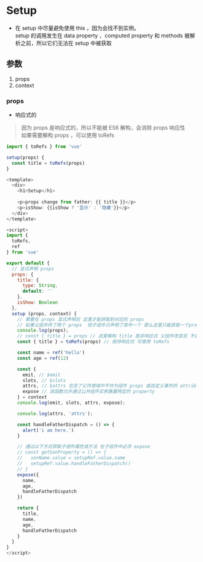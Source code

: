 # Setup

- 在 setup 中尽量避免使用 this ，因为会找不到实例。  
  setup 的调用发生在 data property 、computed property 和 methods 被解析之前，所以它们无法在 setup 中被获取

## 参数

1. props
2. context

### props 

- 响应式的

> 因为 props 是响应式的，所以不能被 ES6 解构，会消除 props 响应性  
  如果需要解构 props ，可以使用 toRefs 

```js
import { toRefs } from 'vue'

setup(props) {
  const title = toRefs(props)
}
```


```js
<template>
  <div>
    <h1>Setup</h1>
    
    <p>props change from father: {{ title }}</p>
    <p>isShow: {{isShow ? '显示' : '隐藏'}}</p>
  </div>
</template>

<script>
import {
  toRefs,
  ref
} from 'vue'

export default {
  // 显式声明 props
  props: {
    title: {
      type: String,
      default: ''
    },
    isShow: Boolean
  },
  setup (props, context) {
    // 需要在 props 显式声明后 这里才能获取到对应的 props
    // 如果父组件传了两个 props  但子组件只声明了其中一个 那么这里只能获取一个props
    console.log(props);
    // const { title } = props // 这里解构 title 是非响应式 父组件改变后 不会改变
    const { title } = toRefs(props) // 保持响应式 可使用 toRefs 

    const name = ref('hello')
    const age = ref(12)

    const {
      emit, // $emit
      slots, // $slots
      attrs, // $attrs 包含了父作用域中不作为组件 props 或自定义事件的 attribute 绑定和事件
      expose // 该函数允许通过公共组件实例暴露特定的 property
    } = context
    console.log(emit, slots, attrs, expose);

    console.log(attrs, 'attrs');

    const handleFatherDispatch = () => {
      alert('i am here.')
    }

    // 通过以下方式获取子组件属性或方法 在子组件中必须 expose 
    // const getSonProperty = () => {
    //   sonName.value = setupRef.value.name 
    //   setupRef.value.handleFatherDispatch()
    // }
    expose({
      name,
      age,
      handleFatherDispatch
    })

    return {
      title,
      name,
      age,
      handleFatherDispatch
    }
  }
}
</script>
```

